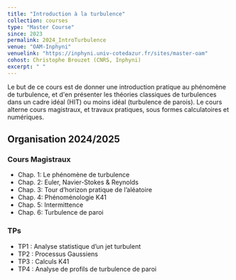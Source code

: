 ```yaml
---
title: "Introduction à la turbulence"
collection: courses
type: "Master Course"
since: 2023
permalink: 2024_IntroTurbulence
venue: "OAM-Inphyni"
venuelink: "https://inphyni.univ-cotedazur.fr/sites/master-oam"
cohost: Christophe Brouzet (CNRS, Inphyni)
excerpt: " "
---
```


Le but de ce cours est de donner une introduction pratique au phénomène de turbulence,
et d'en présenter les théories classiques de turbulences dans un cadre idéal (HIT) ou moins idéal (turbulence de parois). Le cours alterne cours magistraux, et 
travaux pratiques, sous formes calculatoires et  numériques.

## Organisation 2024/2025

### Cours Magistraux
- Chap. 1: Le phénomène de turbulence
- Chap. 2: Euler, Navier-Stokes & Reynolds
- Chap. 3: Tour d’horizon pratique de l’aléatoire
- Chap. 4: Phénoménologie K41
- Chap. 5: Intermittence
- Chap. 6: Turbulence de paroi

### TPs
- TP1 : Analyse statistique d’un jet turbulent
- TP2 : Processus Gaussiens
- TP3 : Calculs K41
- TP4 : Analyse de profils de turbulence de paroi


